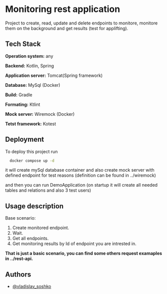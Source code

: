 
# Monitoring rest application
Project to create, read, update and delete endpoints to monitore, monitore them on the background and get results (test for applifting).




## Tech Stack

**Operation system:** any 

**Backend:** Kotlin, Spring

**Application server:** Tomcat(Spring framework)

**Database:** MySql (Docker)

**Build:** Gradle

**Formating:** Ktlint

**Mock server:** Wiremock (Docker)

**Tetst framework:** Kotest

## Deployment

To deploy this project run

```bash
  docker compose up -d
```
it will create mySql database container and also create mock server with defined endpoint for test reasons (definition can be found in ../wiremock)

and then you can run DemoApplication (on startup it will create all needed tables and relations and also 3 test users) 


## Usage description
Base scenario:
1. Create monitored endpoint.
2. Wait.
3. Get all endpoints.
4. Get monitoring results by Id of endpoint you are intrested in.

**That is just a basic scenario, you can find some others request examaples in ../rest-api.**




## Authors

- [@vladislav_soshko](https://github.com/GreenTheSnail)

